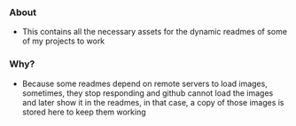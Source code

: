 ### About
- This contains all the necessary assets for the dynamic readmes of some of my projects to work
### Why?
- Because some readmes depend on remote servers to load images, sometimes, they stop responding and github cannot load the images and later show it in the readmes, in that case, a copy of those images is stored here to keep them working
